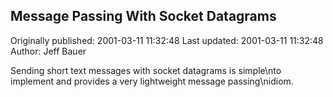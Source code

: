 ## Message Passing With Socket Datagrams

Originally published: 2001-03-11 11:32:48
Last updated: 2001-03-11 11:32:48
Author: Jeff Bauer

Sending short text messages with socket datagrams is simple\nto implement and provides a very lightweight message passing\nidiom.